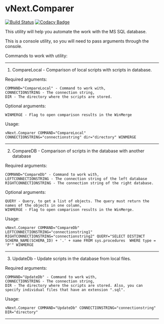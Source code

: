 # vNext.Comparer
[![Build Status](https://travis-ci.org/PDmatrix/vNext.Comparer.svg?branch=master)](https://travis-ci.org/PDmatrix/vNext.Comparer)
[![Codacy Badge](https://api.codacy.com/project/badge/Grade/1479838fe39348bf85a11e05310cdd57)](https://www.codacy.com/app/PDmatrix/vNext.Comparer?utm_source=github.com&amp;utm_medium=referral&amp;utm_content=PDmatrix/vNext.Comparer&amp;utm_campaign=Badge_Grade)

This utility will help you automate the work with the MS SQL database.

This is a console utility, so you will need to pass arguments through the console.

Commands to work with utility:
  
  ---
1) CompareLocal - Comparison of local scripts with scripts in database.
  
  Required arguments:
  ```
COMMAND="CompareLocal" - Command to work with,
CONNECTIONSTRING - The connection string,
DIR - The directory where the scripts are stored.
  ```
  Optional arguments:
  ```
WINMERGE - Flag to open comparison results in the WinMerge
  ```
  Usage:
  ```
vNext.Comparer COMMAND="CompareLocal" CONNECTIONSTRING="connectionstring" dir="directory" WINMERGE
  ```
  
  ---
2) CompareDB - Comparison of scripts in the database with another database
  
  Required arguments:
  ```
COMMAND="CompareDb" - Command to work with,
LEFTCONNECTIONSTRING - The connection string of the left database
RIGHTCONNECTIONSTRING - The connection string of the right database.
  ```
  Optional arguments:
  ```
QUERY - Query, to get a list of objects. The query must return the names of the objects in one column,
WINMERGE - Flag to open comparison results in the WinMerge.
  ```
  Usage:
  ```
vNext.Comparer COMMAND="CompareDb" LEFTCONNECTIONSTRING="connectionstring1" RIGHTCONNECTIONSTRING="connectionstring2" QUERY="SELECT DISTINCT SCHEMA_NAME(SCHEMA_ID) + '.' + name FROM sys.procedures  WHERE type = 'P'" WINMERGE
  ```
  
  ---
3) UpdateDb - Update scripts in the database from local files.
  
  Required arguments:
  ```
COMMAND="UpdateDb" - Command to work with,
CONNECTIONSTRING - The connection string,
DIR - The directory where the scripts are stored. Also, you can specify individual files that have an extension ".sql".
  ```
  Usage:
  ```
vNext.Comparer COMMAND="UpdateDb" CONNECTIONSTRING="connectionstring" DIR="directory"
  ```
  
  ---
